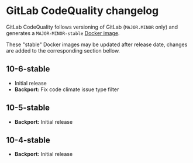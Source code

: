 # GitLab CodeQuality changelog

GitLab CodeQuality follows versioning of GitLab (`MAJOR.MINOR` only) and generates a `MAJOR-MINOR-stable` [Docker image](https://gitlab.com/gitlab-org/security-products/codequality/container_registry).

These "stable" Docker images may be updated after release date, changes are added to the corresponding section bellow.


## 10-6-stable
- Initial release
- **Backport:** Fix code climate issue type filter

## 10-5-stable
- **Backport:** Initial release

## 10-4-stable
- **Backport:** Initial release
